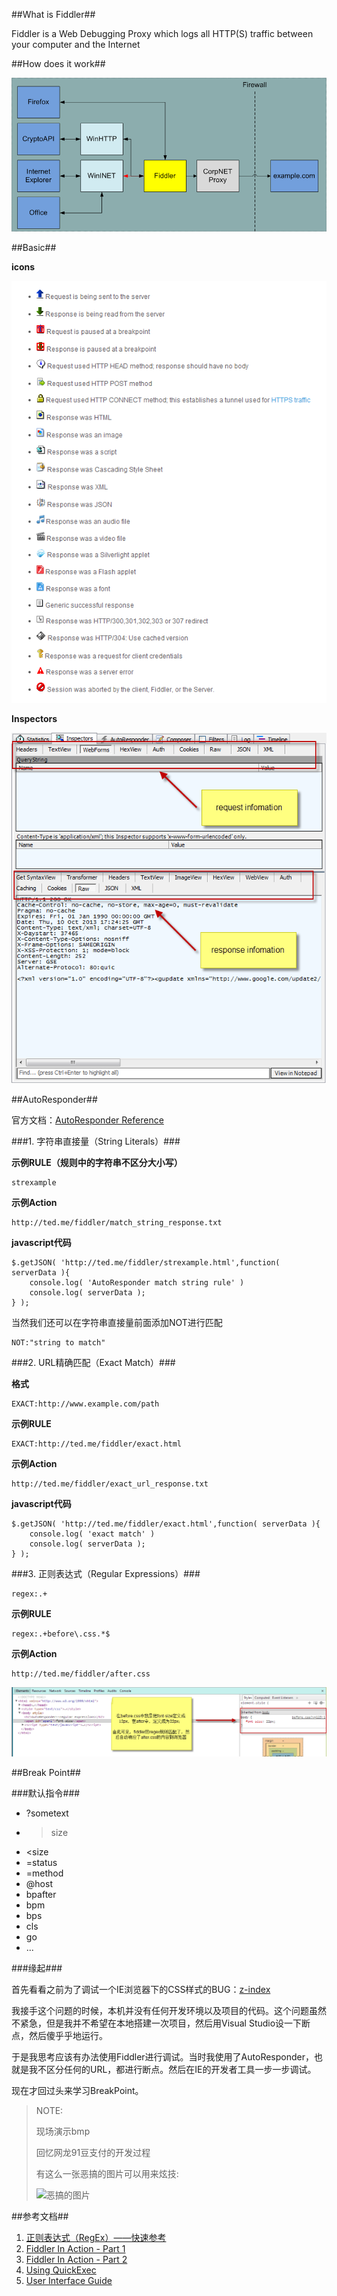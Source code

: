 ##What is Fiddler##

Fiddler is a Web Debugging Proxy which logs all HTTP(S) traffic between your computer and the Internet

##How does it work##

![How](./fiddler-proxy.png)

##Basic##

**icons**

![icons in web session](./icons_in_web_session.png)

**Inspectors**

![Inspectors](./Inspectors.png)

##AutoResponder##

官方文档：[AutoResponder Reference](http://www.fiddlerbook.com/Fiddler2/help/AutoResponder.asp)

###1.	字符串直接量（String Literals）###

**示例RULE（规则中的字符串不区分大小写）**

	strexample

**示例Action**

	http://ted.me/fiddler/match_string_response.txt

**javascript代码**

	$.getJSON( 'http://ted.me/fiddler/strexample.html',function( serverData ){
        console.log( 'AutoResponder match string rule' )
        console.log( serverData );
    } );

当然我们还可以在字符串直接量前面添加NOT进行匹配

	NOT:"string to match"

###2.	URL精确匹配（Exact Match）###

**格式**

	EXACT:http://www.example.com/path

**示例RULE**

	EXACT:http://ted.me/fiddler/exact.html

**示例Action**

	http://ted.me/fiddler/exact_url_response.txt

**javascript代码**

	$.getJSON( 'http://ted.me/fiddler/exact.html',function( serverData ){
        console.log( 'exact match' )
        console.log( serverData );
    } );

###3.	正则表达式（Regular Expressions）###

	regex:.+

**示例RULE**

	regex:.+before\.css.*$

**示例Action**

	http://ted.me/fiddler/after.css

![Regular Expressions](./autoresponder_regexp.png)


##Break Point##

###默认指令###

+	?sometext
+	>size
+	<size
+	=status
+	=method
+	@host
+	bpafter
+	bpm
+	bps
+	cls
+	go
+	...

###缘起###

首先看看之前为了调试一个IE浏览器下的CSS样式的BUG：[z-index](../../css/zIndex/zIndex.md)

我接手这个问题的时候，本机并没有任何开发环境以及项目的代码。这个问题虽然不紧急，但是我并不希望在本地搭建一次项目，然后用Visual Studio设一下断点，然后傻乎乎地运行。

于是我思考应该有办法使用Fiddler进行调试。当时我使用了AutoResponder，也就是我不区分任何的URL，都进行断点。然后在IE的开发者工具一步一步调试。

现在才回过头来学习BreakPoint。

>NOTE:
>
>现场演示bmp
>
>回忆网龙91豆支付的开发过程
>
>有这么一张恶搞的图片可以用来炫技:
>
>![恶搞的图片](http://www.mehdi-khalili.com/get/BlogPictures/fiddler-in-action-2/hacked-bing.jpg)

##参考文档##

1.	[正则表达式（RegEx）——快速参考](http://ahkcn.sourceforge.jp/docs/misc/RegEx-QuickRef.htm)
2.	[Fiddler In Action - Part 1](http://www.mehdi-khalili.com/fiddler-in-action/part-1)
2.	[Fiddler In Action - Part 2](http://www.mehdi-khalili.com/fiddler-in-action/part-2)
3.	[Using QuickExec](http://fiddler2.com/documentation/KnowledgeBase/QuickExec)
4.	[User Interface Guide](http://fiddler2.com/documentation/KnowledgeBase/UIGuide)
